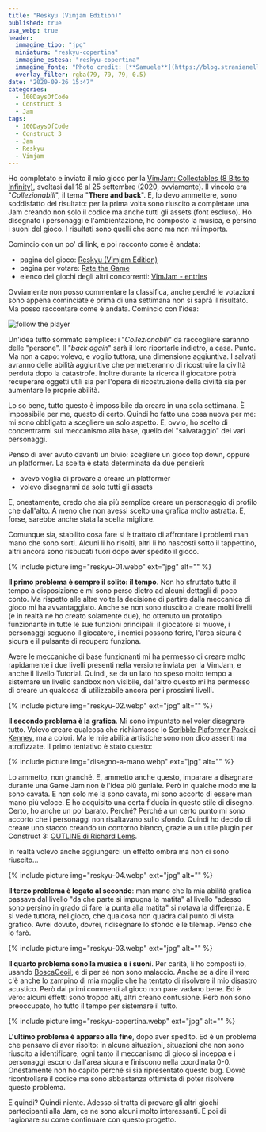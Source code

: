 ```yaml
---
title: "Reskyu (Vimjam Edition)"
published: true
usa_webp: true
header:
  immagine_tipo: "jpg"
  miniatura: "reskyu-copertina"
  immagine_estesa: "reskyu-copertina"
  immagine_fonte: "Photo credit: [**Samuele**](https://blog.stranianelli.com/)"
  overlay_filter: rgba(79, 79, 79, 0.5)
date: "2020-09-26 15:47"
categories:
  - 100DaysOfCode
  - Construct 3
  - Jam
tags:
  - 100DaysOfCode
  - Construct 3
  - Jam
  - Reskyu
  - Vimjam
---
```


Ho completato e inviato il mio gioco per la [VimJam: Collectables (8 Bits to Infinity)](https://itch.io/jam/vimjam), svoltasi dal 18 al 25 settembre (2020, ovviamente). Il vincolo era "_Collezionabili_", il tema "**There and back**". E, lo devo ammettere, sono soddisfatto del risultato: per la prima volta sono riuscito a completare una Jam creando non solo il codice ma anche tutti gli assets (font escluso). Ho disegnato i personaggi e l'ambientazione, ho composto la musica, e persino i suoni del gioco. I risultati sono quelli che sono ma non mi importa.

Comincio con un po' di link, e poi racconto come è andata:

  - pagina del gioco: [Reskyu (Vimjam Edition)](https://el3um4s.itch.io/reskyu-vimjam-edition)
  - pagina per votare: [Rate the Game](https://itch.io/jam/vimjam/rate/768009)
  - elenco dei giochi degli altri concorrenti: [VimJam - entries](https://itch.io/jam/vimjam/entries)

Ovviamente non posso commentare la classifica, anche perché le votazioni sono appena cominciate e prima di una settimana non si saprà il risultato. Ma posso raccontare come è andata. Comincio con l'idea:

![follow the player](https://raw.githubusercontent.com/el3um4s/strani-anelli-blog/master/_posts/2020/2020-09-26-reskyu-vimjam-edition/the-idea.gif)

Un'idea tutto sommato semplice: i "_Collezionabili_" da raccogliere saranno delle "persone". Il "_back again_" sarà il loro riportarle indietro, a casa. Punto. Ma non a capo: volevo, e voglio tuttora, una dimensione aggiuntiva. I salvati avranno delle abilità aggiuntive che permetteranno di ricostruire la civiltà perduta dopo la catastrofe. Inoltre durante la ricerca il giocatore potrà recuperare oggetti utili sia per l'opera di ricostruzione della civiltà sia per aumentare le proprie abilità.

Lo so bene, tutto questo è impossibile da creare in una sola settimana. È impossibile per me, questo di certo. Quindi ho fatto una cosa nuova per me: mi sono obbligato a scegliere un solo aspetto. E, ovvio, ho scelto di concentrarmi sul meccanismo alla base, quello del "salvataggio" dei vari personaggi.

Penso di aver avuto davanti un bivio: scegliere un gioco top down, oppure un platformer. La scelta è stata determinata da due pensieri:

  - avevo voglia di provare a creare un platformer
  - volevo disegnarmi da solo tutti gli assets

E, onestamente, credo che sia più semplice creare un personaggio di profilo che dall'alto. A meno che non avessi scelto una grafica molto astratta. E, forse, sarebbe anche stata la scelta migliore.

Comunque sia, stabilito cosa fare si è trattato di affrontare i problemi man mano che sono sorti. Alcuni li ho risolti, altri li ho nascosti sotto il tappettino, altri ancora sono risbucati fuori dopo aver spedito il gioco.

{% include picture img="reskyu-01.webp" ext="jpg" alt="" %}

**Il primo problema è sempre il solito: il tempo**. Non ho sfruttato tutto il tempo a disposizione e mi sono perso dietro ad alcuni dettagli di poco conto. Ma rispetto alle altre volte la decisione di partire dalla meccanica di gioco mi ha avvantaggiato. Anche se non sono riuscito a creare molti livelli (e in realtà ne ho creato solamente due), ho ottenuto un prototipo funzionante in tutte le sue funzioni principali: il giocatore si muove, i personaggi seguono il giocatore, i nemici possono ferire, l'area sicura è sicura e il pulsante di recupero funziona.

Avere le meccaniche di base funzionanti mi ha permesso di creare molto rapidamente i due livelli presenti nella versione inviata per la VimJam, e anche il livello Tutorial. Quindi, se da un lato ho speso molto tempo a sistemare un livello sandbox non visibile, dall'altro questo mi ha permesso di creare un qualcosa di utilizzabile ancora per i prossimi livelli.

{% include picture img="reskyu-02.webp" ext="jpg" alt="" %}

**Il secondo problema è la grafica**. Mi sono impuntato nel voler disegnare tutto. Volevo creare qualcosa che richiamasse lo [Scribble Plaformer Pack di Kenney](https://www.kenney.nl/assets/scribble-platformer), ma a colori. Ma le mie abilità artistiche sono non dico assenti ma atrofizzate. Il primo tentativo è stato questo:

{% include picture img="disegno-a-mano.webp" ext="jpg" alt="" %}

Lo ammetto, non granché. E, ammetto anche questo, imparare a disegnare durante una Game Jam non è l'idea più geniale. Però in qualche modo me la sono cavata.
E non solo me la sono cavata, mi sono accorto di essere man mano più veloce. E ho acquisito una certa fiducia in questo stile di disegno. Certo, ho anche un po' barato. Perché? Perché a un certo punto mi sono accorto che i personaggi non risaltavano sullo sfondo. Quindi ho decido di creare uno stacco creando un contorno bianco, grazie a un utile plugin per Construct 3: [OUTLINE di Richard Lems](https://www.construct.net/en/make-games/addons/265/outline).

In realtà volevo anche aggiungerci un effetto ombra ma non ci sono riuscito...

{% include picture img="reskyu-04.webp" ext="jpg" alt="" %}

**Il terzo problema è legato al secondo**: man mano che la mia abilità grafica passava dal livello "da che parte si impugna la matita" al livello "adesso sono persino in grado di fare la punta alla matita" si notava la differenza. E si vede tuttora, nel gioco, che qualcosa non quadra dal punto di vista grafico. Avrei dovuto, dovrei, ridisegnare lo sfondo e le tilemap. Penso che lo farò.

{% include picture img="reskyu-03.webp" ext="jpg" alt="" %}

**Il quarto problema sono la musica e i suoni**. Per carità, li ho composti io, usando [BoscaCeoil](https://boscaceoil.net/), e di per sé non sono malaccio. Anche se a dire il vero c'è anche lo zampino di mia moglie che ha tentato di risolvere il mio disastro acustico. Però dai primi commenti al gioco non pare vadano bene. Ed è vero: alcuni effetti sono troppo alti, altri creano confusione. Però non sono preoccupato, ho tutto il tempo per sistemare il tutto.

{% include picture img="reskyu-copertina.webp" ext="jpg" alt="" %}

**L'ultimo problema è apparso alla fine**, dopo aver spedito. Ed è un problema che pensavo di aver risolto: in alcune situazioni, situazioni che non sono riuscito a identificare, ogni tanto il meccanismo di gioco si inceppa e i personaggi escono dall'area sicura e finiscono nella coordinata 0-0. Onestamente non ho capito perché si sia ripresentato questo bug. Dovrò ricontrollare il codice ma sono abbastanza ottimista di poter risolvere questo problema.

E quindi? Quindi niente. Adesso si tratta di provare gli altri giochi partecipanti alla Jam, ce ne sono alcuni molto interessanti. E poi di ragionare su come continuare con questo progetto.
